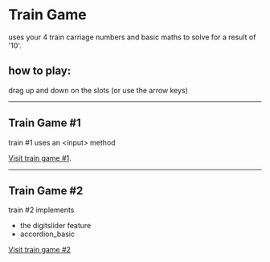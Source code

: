 <!-- train3 readme -->
# Train Game
uses your 4 train carriage numbers and basic maths to solve for a result of '10'.

## how to play:
drag up and down on the slots (or use the arrow keys)

<hr>

## Train Game #1
train #1 uses an &lt;input&gt; method
<!-- Visit [Wikipedia](https://en.wikipedia.org/ "The world's largest online encyclopedia"). -->
[Visit train game #1](train.html "The first edition of Train").

<hr>

## Train Game #2
train #2 implements 
- the digitslider feature
- accordion_basic

[Visit train game #2](train_2.html "The second edition of Train")